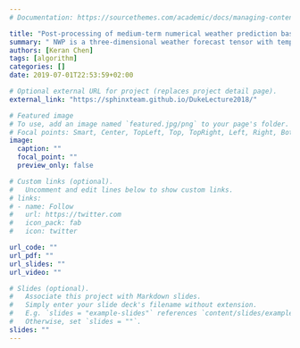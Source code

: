 ```yaml
---
# Documentation: https://sourcethemes.com/academic/docs/managing-content/

title: "Post-processing of medium-term numerical weather prediction based on deep learning methods"
summary: " NWP is a three-dimensional weather forecast tensor with temporal and spatial information in European space. My research is to use a 3D fully convolutional network to improve forecast accuracy."
authors: [Keran Chen]
tags: [algorithm]
categories: []
date: 2019-07-01T22:53:59+02:00

# Optional external URL for project (replaces project detail page).
external_link: "https://sphinxteam.github.io/DukeLecture2018/"

# Featured image
# To use, add an image named `featured.jpg/png` to your page's folder.
# Focal points: Smart, Center, TopLeft, Top, TopRight, Left, Right, BottomLeft, Bottom, BottomRight.
image:
  caption: ""
  focal_point: ""
  preview_only: false

# Custom links (optional).
#   Uncomment and edit lines below to show custom links.
# links:
# - name: Follow
#   url: https://twitter.com
#   icon_pack: fab
#   icon: twitter

url_code: ""
url_pdf: ""
url_slides: ""
url_video: ""

# Slides (optional).
#   Associate this project with Markdown slides.
#   Simply enter your slide deck's filename without extension.
#   E.g. `slides = "example-slides"` references `content/slides/example-slides.md`.
#   Otherwise, set `slides = ""`.
slides: ""
---
```

